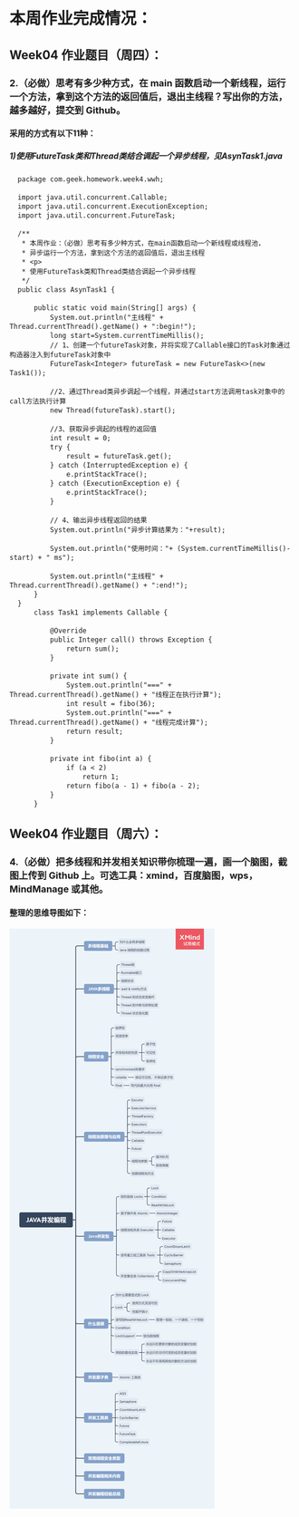 # 本周作业完成情况：
## Week04 作业题目（周四）：

### 2.（必做）思考有多少种方式，在 main 函数启动一个新线程，运行一个方法，拿到这个方法的返回值后，退出主线程？写出你的方法，越多越好，提交到 Github。
#### 采用的方式有以下11种：
##### 1)使用FutureTask类和Thread类结合调起一个异步线程，见AsynTask1.java
      package com.geek.homework.week4.wwh;

      import java.util.concurrent.Callable;
      import java.util.concurrent.ExecutionException;
      import java.util.concurrent.FutureTask;

      /**
       * 本周作业：（必做）思考有多少种方式，在main函数启动一个新线程或线程池，
       * 异步运行一个方法，拿到这个方法的返回值后，退出主线程
       * <p>
       * 使用FutureTask类和Thread类结合调起一个异步线程
       */
      public class AsynTask1 {

          public static void main(String[] args) {
              System.out.println("主线程" + Thread.currentThread().getName() + ":begin!");
              long start=System.currentTimeMillis();
              // 1、创建一个futureTask对象，并将实现了Callable接口的Task对象通过构造器注入到futureTask对象中
              FutureTask<Integer> futureTask = new FutureTask<>(new Task1());

              //2、通过Thread类异步调起一个线程，并通过start方法调用task对象中的call方法执行计算
              new Thread(futureTask).start();

              //3、获取异步调起的线程的返回值
              int result = 0;
              try {
                  result = futureTask.get();
              } catch (InterruptedException e) {
                  e.printStackTrace();
              } catch (ExecutionException e) {
                  e.printStackTrace();
              }

              // 4、输出异步线程返回的结果
              System.out.println("异步计算结果为："+result);

              System.out.println("使用时间："+ (System.currentTimeMillis()-start) + " ms");

              System.out.println("主线程" + Thread.currentThread().getName() + ":end!");
          }
      }
          class Task1 implements Callable {

              @Override
              public Integer call() throws Exception {
                  return sum();
              }

              private int sum() {
                  System.out.println("===" + Thread.currentThread().getName() + "线程正在执行计算");
                  int result = fibo(36);
                  System.out.println("===" + Thread.currentThread().getName() + "线程完成计算");
                  return result;
              }

              private int fibo(int a) {
                  if (a < 2)
                      return 1;
                  return fibo(a - 1) + fibo(a - 2);
              }
          }




## Week04 作业题目（周六）：

### 4.（必做）把多线程和并发相关知识带你梳理一遍，画一个脑图，截图上传到 Github 上。可选工具：xmind，百度脑图，wps，MindManage 或其他。

#### 整理的思维导图如下：
![image](https://github.com/wenhui5628/JAVA-000/blob/main/Week_04/JAVA%E5%B9%B6%E5%8F%91%E7%BC%96%E7%A8%8B%E6%80%9D%E7%BB%B4%E5%AF%BC%E5%9B%BE.png)
